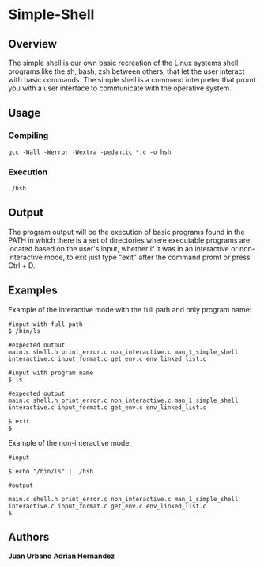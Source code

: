 # Simple-Shell
## Overview
The simple shell is our own basic recreation of the Linux systems shell programs like the sh, bash, zsh between others, that let the user interact with basic commands. The simple shell is a command interpreter that promt you with a user interface to communicate with the operative system.
## Usage
### Compiling
```gcc -Wall -Werror -Wextra -pedantic *.c -o hsh```
### Execution
```./hsh ```
## Output
The program output will be the execution of basic programs found in the PATH in which there is a set of directories where executable programs are located based on the user's input, whether if it was in an interactive or non-interactive mode, to exit just type "exit" after the command promt or press Ctrl + D.
## Examples
Example of the interactive mode with the full path and only program name:
```
#input with full path
$ /bin/ls

#expected output
main.c shell.h print_error.c non_interactive.c man_1_simple_shell interactive.c input_format.c get_env.c env_linked_list.c

#input with program name
$ ls

#expected output
main.c shell.h print_error.c non_interactive.c man_1_simple_shell interactive.c input_format.c get_env.c env_linked_list.c

$ exit
$
```
Example of the non-interactive mode:
```
#input

$ echo "/bin/ls" | ./hsh

#output

main.c shell.h print_error.c non_interactive.c man_1_simple_shell interactive.c input_format.c get_env.c env_linked_list.c
$
```
## Authors
**Juan Urbano**
**Adrian Hernandez**